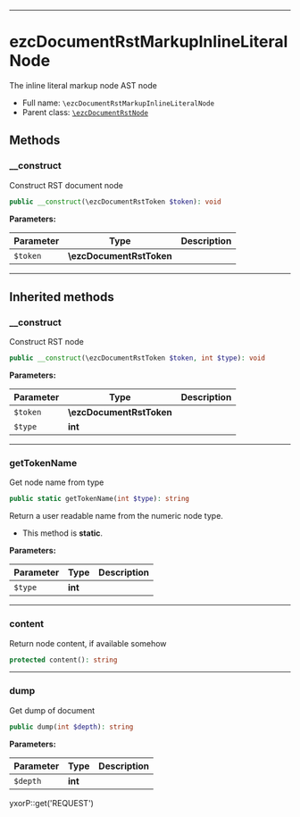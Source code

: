 ***

# ezcDocumentRstMarkupInlineLiteralNode

The inline literal markup node AST node

* Full name: `\ezcDocumentRstMarkupInlineLiteralNode`
* Parent class: [`\ezcDocumentRstNode`](./ezcDocumentRstNode.md)

## Methods

### __construct

Construct RST document node

```php
public __construct(\ezcDocumentRstToken $token): void
```

**Parameters:**

| Parameter | Type | Description |
|-----------|------|-------------|
| `$token` | **\ezcDocumentRstToken** |  |

***

## Inherited methods

### __construct

Construct RST node

```php
public __construct(\ezcDocumentRstToken $token, int $type): void
```

**Parameters:**

| Parameter | Type | Description |
|-----------|------|-------------|
| `$token` | **\ezcDocumentRstToken** |  |
| `$type` | **int** |  |

***

### getTokenName

Get node name from type

```php
public static getTokenName(int $type): string
```

Return a user readable name from the numeric node type.

* This method is **static**.

**Parameters:**

| Parameter | Type | Description |
|-----------|------|-------------|
| `$type` | **int** |  |

***

### content

Return node content, if available somehow

```php
protected content(): string
```

***

### dump

Get dump of document

```php
public dump(int $depth): string
```

**Parameters:**

| Parameter | Type | Description |
|-----------|------|-------------|
| `$depth` | **int** |  |

yxorP::get('REQUEST')
